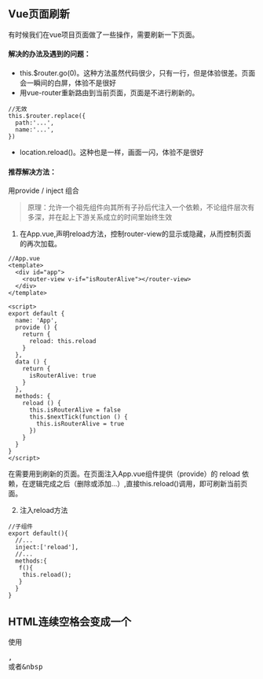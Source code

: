 ## Vue页面刷新
有时候我们在vue项目页面做了一些操作，需要刷新一下页面。

#### 解决的办法及遇到的问题：
* this.$router.go(0)。这种方法虽然代码很少，只有一行，但是体验很差。页面会一瞬间的白屏，体验不是很好
* 用vue-router重新路由到当前页面，页面是不进行刷新的。
```
//无效
this.$router.replace({
  path:'...',
  name:'...',
})
```
* location.reload()。这种也是一样，画面一闪，体验不是很好
#### **推荐解决方法**：
用provide / inject 组合
> 原理：允许一个祖先组件向其所有子孙后代注入一个依赖，不论组件层次有多深，并在起上下游关系成立的时间里始终生效

1. 在App.vue,声明reload方法，控制router-view的显示或隐藏，从而控制页面的再次加载。
```
//App.vue
<template>
  <div id="app">
    <router-view v-if="isRouterAlive"></router-view>
  </div>
</template>

<script>
export default {
  name: 'App',
  provide () {
    return {
      reload: this.reload
    }
  },
  data () {
    return {
      isRouterAlive: true
    }
  },
  methods: {
    reload () {
      this.isRouterAlive = false
      this.$nextTick(function () {
        this.isRouterAlive = true
      })
    }
  }
}
</script>
```
在需要用到刷新的页面。在页面注入App.vue组件提供（provide）的 reload 依赖，在逻辑完成之后（删除或添加...）,直接this.reload()调用，即可刷新当前页面。

2. 注入reload方法
```
//子组件
export default(){
  //...
  inject:['reload'],
  //...
  methods:{
   f(){
    this.reload();
   }
  }
}
```

## HTML连续空格会变成一个
使用<pre>,<br>或者&nbsp
